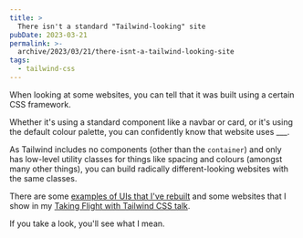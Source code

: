 ```yaml
---
title: >
  There isn't a standard "Tailwind-looking" site
pubDate: 2023-03-21
permalink: >-
  archive/2023/03/21/there-isnt-a-tailwind-looking-site
tags:
  - tailwind-css
---
```


When looking at some websites, you can tell that it was built using a certain CSS framework.

Whether it's using a standard component like a navbar or card, or it's using the default colour palette, you can confidently know that website uses ___.

As Tailwind includes no components (other than the `container`) and only has low-level utility classes for things like spacing and colours (amongst many other things), you can build radically different-looking websites with the same classes.

There are some [examples of UIs that I've rebuilt]({{site.url}}/blog/uis-ive-rebuilt-tailwind-css) and some websites that I show in my [Taking Flight with Tailwind CSS talk]({{site.url}}/talks/taking-flight-with-tailwind-css).

If you take a look, you'll see what I mean.

